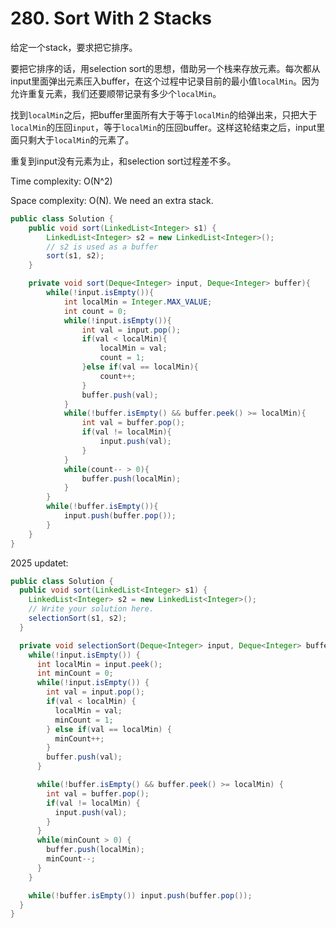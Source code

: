 # 280. Sort With 2 Stacks

给定一个stack，要求把它排序。

要把它排序的话，用selection sort的思想，借助另一个栈来存放元素。每次都从input里面弹出元素压入buffer，在这个过程中记录目前的最小值`localMin`。因为允许重复元素，我们还要顺带记录有多少个`localMin`。

找到`localMin`之后，把buffer里面所有大于等于`localMin`的给弹出来，只把大于`localMin`的压回`input`，等于`localMin`的压回buffer。这样这轮结束之后，input里面只剩大于`localMin`的元素了。

重复到input没有元素为止，和selection sort过程差不多。

Time complexity: O(N^2)

Space complexity: O(N). We need an extra stack.


```java
public class Solution {
    public void sort(LinkedList<Integer> s1) {
        LinkedList<Integer> s2 = new LinkedList<Integer>();
        // s2 is used as a buffer
        sort(s1, s2);
    }

    private void sort(Deque<Integer> input, Deque<Integer> buffer){
        while(!input.isEmpty()){
            int localMin = Integer.MAX_VALUE;
            int count = 0;
            while(!input.isEmpty()){
                int val = input.pop();
                if(val < localMin){
                    localMin = val;
                    count = 1;
                }else if(val == localMin){
                    count++;
                }
                buffer.push(val);
            }
            while(!buffer.isEmpty() && buffer.peek() >= localMin){
                int val = buffer.pop();
                if(val != localMin){
                    input.push(val);
                }
            }
            while(count-- > 0){
                buffer.push(localMin);
            }
        }
        while(!buffer.isEmpty()){
            input.push(buffer.pop());
        }
    }
}
```

2025 updatet:

```java
public class Solution {
  public void sort(LinkedList<Integer> s1) {
    LinkedList<Integer> s2 = new LinkedList<Integer>();
    // Write your solution here.
    selectionSort(s1, s2);
  }

  private void selectionSort(Deque<Integer> input, Deque<Integer> buffer) {
    while(!input.isEmpty()) {
      int localMin = input.peek();
      int minCount = 0;
      while(!input.isEmpty()) {
        int val = input.pop();
        if(val < localMin) {
          localMin = val;
          minCount = 1;
        } else if(val == localMin) {
          minCount++;
        }
        buffer.push(val);
      }

      while(!buffer.isEmpty() && buffer.peek() >= localMin) {
        int val = buffer.pop();
        if(val != localMin) {
          input.push(val);
        }
      }
      while(minCount > 0) {
        buffer.push(localMin);
        minCount--;
      }
    }

    while(!buffer.isEmpty()) input.push(buffer.pop());
  }
}
```